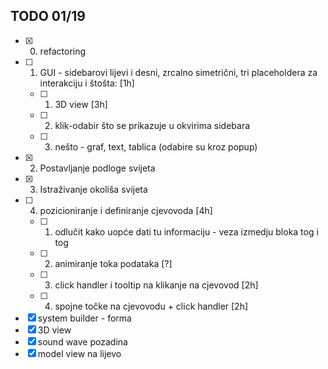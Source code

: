 TODO 01/19
---
- [x] 0. refactoring
- [ ] 1. GUI - sidebarovi lijevi i desni, zrcalno simetrični, tri placeholdera za interakciju i štošta: [1h]
    - [ ] 1. 3D view [3h]
    - [ ] 2. klik-odabir što se prikazuje u okvirima sidebara
    - [ ] 3. nešto - graf, text, tablica (odabire su kroz popup)
- [x] 2. Postavljanje podloge svijeta
- [x] 3. Istraživanje okoliša svijeta
- [ ] 4. pozicioniranje i definiranje cjevovoda [4h]
    - [ ] 1. odlučit kako uopće dati tu informaciju - veza izmedju bloka tog i tog
    - [ ] 2. animiranje toka podataka [?]
    - [ ] 3. click handler i tooltip na klikanje na cjevovod [2h]
    - [ ] 4. spojne točke na cjevovodu + click handler [2h]

- [x] system builder - forma
- [x] 3D view
- [x] sound wave pozadina
- [x] model view na lijevo
